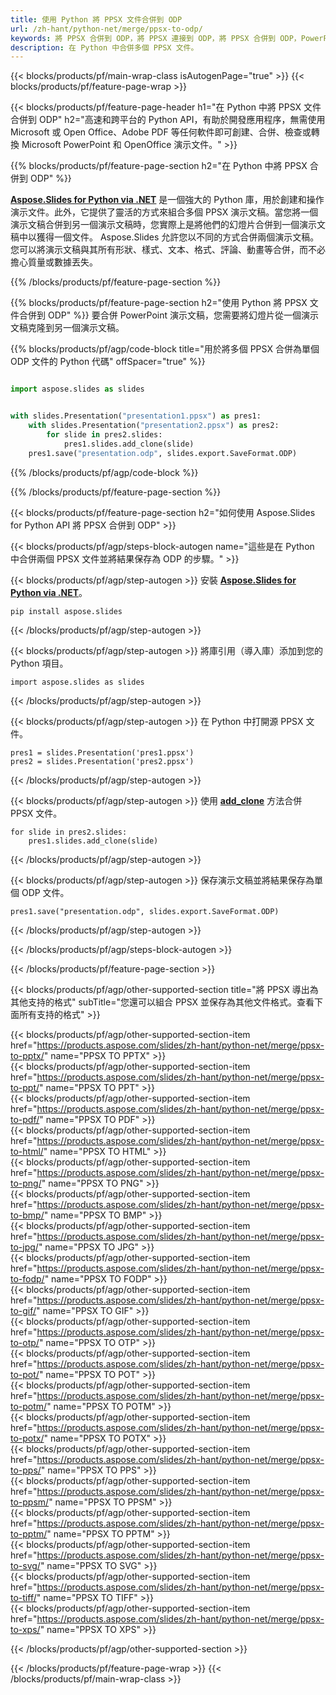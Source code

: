 ```yaml
---
title: 使用 Python 將 PPSX 文件合併到 ODP
url: /zh-hant/python-net/merge/ppsx-to-odp/
keywords: 將 PPSX 合併到 ODP，將 PPSX 連接到 ODP，將 PPSX 合併到 ODP，PowerPoint，演示文稿，ODP，Python，Aspose
description: 在 Python 中合併多個 PPSX 文件。
---
```


{{< blocks/products/pf/main-wrap-class isAutogenPage="true" >}}
{{< blocks/products/pf/feature-page-wrap >}}

{{< blocks/products/pf/feature-page-header h1="在 Python 中將 PPSX 文件合併到 ODP" h2="高速和跨平台的 Python API，有助於開發應用程序，無需使用 Microsoft 或 Open Office、Adobe PDF 等任何軟件即可創建、合併、檢查或轉換 Microsoft PowerPoint 和 OpenOffice 演示文件。" >}}

{{% blocks/products/pf/feature-page-section h2="在 Python 中將 PPSX 合併到 ODP" %}}

[**Aspose.Slides for Python via .NET**](https://products.aspose.com/slides/zh-hant/python-net/) 是一個強大的 Python 庫，用於創建和操作演示文件。此外，它提供了靈活的方式來組合多個 PPSX 演示文稿。當您將一個演示文稿合併到另一個演示文稿時，您實際上是將他們的幻燈片合併到一個演示文稿中以獲得一個文件。 Aspose.Slides 允許您以不同的方式合併兩個演示文稿。您可以將演示文稿與其所有形狀、樣式、文本、格式、評論、動畫等合併，而不必擔心質量或數據丟失。

{{% /blocks/products/pf/feature-page-section %}}

{{% blocks/products/pf/feature-page-section  h2="使用 Python 將 PPSX 文件合併到 ODP" %}}
要合併 PowerPoint 演示文稿，您需要將幻燈片從一個演示文稿克隆到另一個演示文稿。

{{% blocks/products/pf/agp/code-block title="用於將多個 PPSX 合併為單個 ODP 文件的 Python 代碼" offSpacer="true" %}}

```python

import aspose.slides as slides


with slides.Presentation("presentation1.ppsx") as pres1:
    with slides.Presentation("presentation2.ppsx") as pres2:
        for slide in pres2.slides:
            pres1.slides.add_clone(slide)
    pres1.save("presentation.odp", slides.export.SaveFormat.ODP)
```


{{% /blocks/products/pf/agp/code-block %}}

{{% /blocks/products/pf/feature-page-section %}}

{{< blocks/products/pf/feature-page-section  h2="如何使用 Aspose.Slides for Python API 將 PPSX 合併到 ODP" >}}

{{< blocks/products/pf/agp/steps-block-autogen name="這些是在 Python 中合併兩個 PPSX 文件並將結果保存為 ODP 的步驟。" >}}

{{< blocks/products/pf/agp/step-autogen >}}
安裝 [**Aspose.Slides for Python via .NET**](https://products.aspose.com/slides/zh-hant/python-net/)。
```
pip install aspose.slides
```
{{< /blocks/products/pf/agp/step-autogen >}}

{{< blocks/products/pf/agp/step-autogen >}}
將庫引用（導入庫）添加到您的 Python 項目。
```
import aspose.slides as slides
```
{{< /blocks/products/pf/agp/step-autogen >}}

{{< blocks/products/pf/agp/step-autogen >}}
在 Python 中打開源 PPSX 文件。
```
pres1 = slides.Presentation('pres1.ppsx')
pres2 = slides.Presentation('pres2.ppsx')
```
{{< /blocks/products/pf/agp/step-autogen >}}

{{< blocks/products/pf/agp/step-autogen >}}
使用 [**add_clone**](https://reference.aspose.com/slides/python-net/aspose.slides/islidecollection/#methods) 方法合併 PPSX 文件。
```
for slide in pres2.slides:
    pres1.slides.add_clone(slide)
```
{{< /blocks/products/pf/agp/step-autogen >}}

{{< blocks/products/pf/agp/step-autogen >}}
保存演示文稿並將結果保存為單個 ODP 文件。
```
pres1.save("presentation.odp", slides.export.SaveFormat.ODP)
```

{{< /blocks/products/pf/agp/step-autogen >}}

{{< /blocks/products/pf/agp/steps-block-autogen >}}

{{< /blocks/products/pf/feature-page-section >}}

{{< blocks/products/pf/agp/other-supported-section title="將 PPSX 導出為其他支持的格式" subTitle="您還可以組合 PPSX 並保存為其他文件格式。查看下面所有支持的格式" >}}

{{< blocks/products/pf/agp/other-supported-section-item href="https://products.aspose.com/slides/zh-hant/python-net/merge/ppsx-to-pptx/" name="PPSX TO PPTX" >}}  
{{< blocks/products/pf/agp/other-supported-section-item href="https://products.aspose.com/slides/zh-hant/python-net/merge/ppsx-to-ppt/" name="PPSX TO PPT" >}}  
{{< blocks/products/pf/agp/other-supported-section-item href="https://products.aspose.com/slides/zh-hant/python-net/merge/ppsx-to-pdf/" name="PPSX TO PDF" >}}  
{{< blocks/products/pf/agp/other-supported-section-item href="https://products.aspose.com/slides/zh-hant/python-net/merge/ppsx-to-html/" name="PPSX TO HTML" >}}  
{{< blocks/products/pf/agp/other-supported-section-item href="https://products.aspose.com/slides/zh-hant/python-net/merge/ppsx-to-png/" name="PPSX TO PNG" >}}  
{{< blocks/products/pf/agp/other-supported-section-item href="https://products.aspose.com/slides/zh-hant/python-net/merge/ppsx-to-bmp/" name="PPSX TO BMP" >}}  
{{< blocks/products/pf/agp/other-supported-section-item href="https://products.aspose.com/slides/zh-hant/python-net/merge/ppsx-to-jpg/" name="PPSX TO JPG" >}}  
{{< blocks/products/pf/agp/other-supported-section-item href="https://products.aspose.com/slides/zh-hant/python-net/merge/ppsx-to-fodp/" name="PPSX TO FODP" >}}  
{{< blocks/products/pf/agp/other-supported-section-item href="https://products.aspose.com/slides/zh-hant/python-net/merge/ppsx-to-gif/" name="PPSX TO GIF" >}}  
{{< blocks/products/pf/agp/other-supported-section-item href="https://products.aspose.com/slides/zh-hant/python-net/merge/ppsx-to-otp/" name="PPSX TO OTP" >}}  
{{< blocks/products/pf/agp/other-supported-section-item href="https://products.aspose.com/slides/zh-hant/python-net/merge/ppsx-to-pot/" name="PPSX TO POT" >}}  
{{< blocks/products/pf/agp/other-supported-section-item href="https://products.aspose.com/slides/zh-hant/python-net/merge/ppsx-to-potm/" name="PPSX TO POTM" >}}  
{{< blocks/products/pf/agp/other-supported-section-item href="https://products.aspose.com/slides/zh-hant/python-net/merge/ppsx-to-potx/" name="PPSX TO POTX" >}}  
{{< blocks/products/pf/agp/other-supported-section-item href="https://products.aspose.com/slides/zh-hant/python-net/merge/ppsx-to-pps/" name="PPSX TO PPS" >}}  
{{< blocks/products/pf/agp/other-supported-section-item href="https://products.aspose.com/slides/zh-hant/python-net/merge/ppsx-to-ppsm/" name="PPSX TO PPSM" >}}  
{{< blocks/products/pf/agp/other-supported-section-item href="https://products.aspose.com/slides/zh-hant/python-net/merge/ppsx-to-pptm/" name="PPSX TO PPTM" >}}  
{{< blocks/products/pf/agp/other-supported-section-item href="https://products.aspose.com/slides/zh-hant/python-net/merge/ppsx-to-svg/" name="PPSX TO SVG" >}}  
{{< blocks/products/pf/agp/other-supported-section-item href="https://products.aspose.com/slides/zh-hant/python-net/merge/ppsx-to-tiff/" name="PPSX TO TIFF" >}}  
{{< blocks/products/pf/agp/other-supported-section-item href="https://products.aspose.com/slides/zh-hant/python-net/merge/ppsx-to-xps/" name="PPSX TO XPS" >}}  


{{< /blocks/products/pf/agp/other-supported-section >}}

{{< /blocks/products/pf/feature-page-wrap >}}
{{< /blocks/products/pf/main-wrap-class >}}